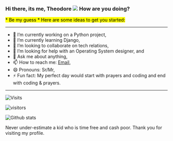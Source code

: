 ### Hi there, its me, Theodore  <img src="hand"> How are you doing?
 <mark>* Be my guess * Here are some ideas to get you started:</mark>

<hr>

- 🔭 I’m currently working on a Python project,
- 🌱 I’m currently learning Django,
- 👯 I’m looking to collaborate on tech relations,
- 🤔 I’m looking for help with an Operating System designer, and
- 💬 Ask me about anything,
- 📫 How to reach me: [Email](mailto:ngulefacfolefac@gmail.com),
- 😄 Pronouns: Sr/Mr,
- ⚡ Fun fact: My perfect day would start with prayers and coding and end with coding & prayers.

<hr>

![Visits](https://komarev.com/ghpvc/?username=Ngulefac)


![visitors](https://visitor-badge.glitch.me/badge?page_id=Ngulefac)


![Github stats](https://github-readme-stats.vercel.app/api?username=Ngulefac&show_icons=true&count_private=true)


Never under-estimate a kid who is time free and cash poor.
Thank you for visiting my profile.


